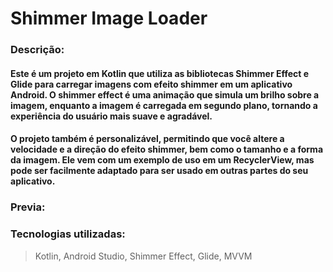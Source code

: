 # Shimmer Image Loader

### Descrição:
#### Este é um projeto em Kotlin que utiliza as bibliotecas Shimmer Effect e Glide para carregar imagens com efeito shimmer em um aplicativo Android. O shimmer effect é uma animação que simula um brilho sobre a imagem, enquanto a imagem é carregada em segundo plano, tornando a experiência do usuário mais suave e agradável.
#### O projeto também é personalizável, permitindo que você altere a velocidade e a direção do efeito shimmer, bem como o tamanho e a forma da imagem. Ele vem com um exemplo de uso em um RecyclerView, mas pode ser facilmente adaptado para ser usado em outras partes do seu aplicativo.


### Previa: 



### Tecnologias utilizadas:
> Kotlin, Android Studio, Shimmer Effect, Glide, MVVM
